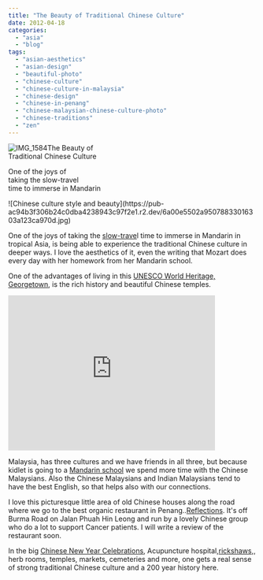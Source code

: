 ```yaml
---
title: "The Beauty of Traditional Chinese Culture"
date: 2012-04-18
categories: 
  - "asia"
  - "blog"
tags: 
  - "asian-aesthetics"
  - "asian-design"
  - "beautiful-photo"
  - "chinese-culture"
  - "chinese-culture-in-malaysia"
  - "chinese-design"
  - "chinese-in-penang"
  - "chinese-malaysian-chinese-culture-photo"
  - "chinese-traditions"
  - "zen"
---
```


![IMG_1584](https://pub-ac94b3f306b24c0dba4238943c97f2e1.r2.dev/6a00e5502a9507883301676495d540970b.jpg)The Beauty of  
Traditional Chinese Culture

One of the joys of  
taking the slow-travel  
time to immerse in Mandarin

<!--more--> ![Chinese culture style and beauty](https://pub-ac94b3f306b24c0dba4238943c97f2e1.r2.dev/6a00e5502a95078833016303a123ca970d.jpg)  
  
  
One of the joys of taking the [slow-trave](http://soultravelers3new.local/2011/11/slow-travel.html "slow travel")l time to immerse in Mandarin in tropical Asia, is being able to experience the traditional Chinese culture in deeper ways. I love the aesthetics of it, even the writing that Mozart does every day with her homework from her Mandarin school.  
  
One of the advantages of living in this [UNESCO World Heritage, Georgetown](http://soultravelers3new.local/2011/02/20-stunning-photos-chinese-new-year-georgetown-penang.html "Unesco world heritage site georgetown, penang"), is the rich history and beautiful Chinese temples.  
  

<iframe src="http://www.youtube.com/embed/fwbU_OGfSQg?rel=0" frameborder="0" height="315" width="420"></iframe>

  
  
Malaysia, has three cultures and we have friends in all three, but because kidlet is going to a [Mandarin school](http://soultravelers3new.local/2011/01/only-american-girl-in-an-all-mandarin-school-chinese-immersion-in-language-culture-through-school.html "Mandarin school") we spend more time with the Chinese Malaysians. Also the Chinese Malaysians and Indian Malaysians tend to have the best English, so that helps also with our connections.  
  
I love this picturesque little area of old Chinese houses along the road where we go to the best organic restaurant in Penang..[Reflections](http://www.organicguidemalaysia.com/reflections-nature-foods/ "Reflections organic restaurant penang"). It's off Burma Road on Jalan Phuah Hin Leong and run by a lovely Chinese group who do a lot to support Cancer patients. I will write a review of the restaurant soon.  
  
In the big [Chinese New Year Celebrations](http://soultravelers3new.local/2011/02/family-travel-year-of-the-rabbit-in-asia-photos-chinese-new-year-.html "chinese new year celebrations"), Acupuncture hospital,[rickshaws](http://soultravelers3new.local/2011/01/family-travel-asia-photo-georgetown-malaysia.html "rickshaw"),, herb rooms, temples, markets, cemeteries and more, one gets a real sense of strong traditional Chinese culture and a 200 year history here.
